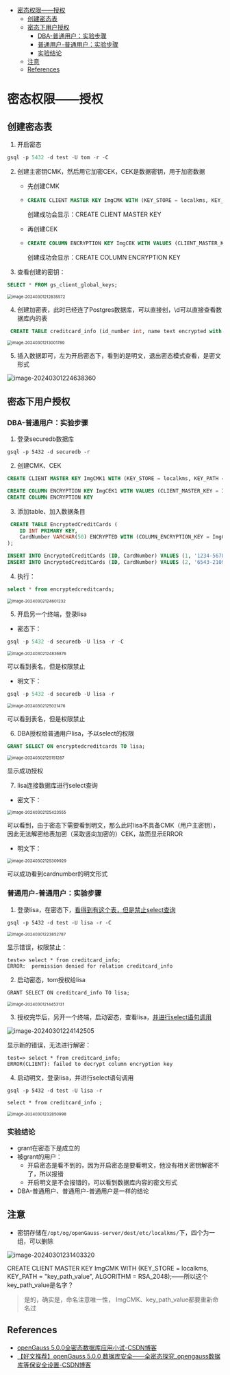 - [密态权限——授权](#密态权限授权)
  - [创建密态表](#创建密态表)
  - [密态下用户授权](#密态下用户授权)
    - [DBA-普通用户：实验步骤](#dba-普通用户实验步骤)
    - [普通用户-普通用户：实验步骤](#普通用户-普通用户实验步骤)
    - [实验结论](#实验结论)
  - [注意](#注意)
  - [References](#references)


# 密态权限——授权

## 创建密态表

1. 开启密态

```SQL
gsql -p 5432 -d test -U tom -r -C
```

2. 创建主密钥CMK，然后用它加密CEK，CEK是数据密钥，用于加密数据

   - 先创建CMK

   - ```sql
     CREATE CLIENT MASTER KEY ImgCMK WITH (KEY_STORE = localkms, KEY_PATH = "key_path_value", ALGORITHM = RSA_2048);
     ```

     创建成功会显示：CREATE CLIENT MASTER KEY

   - 再创建CEK

   - ```sql
     CREATE COLUMN ENCRYPTION KEY ImgCEK WITH VALUES (CLIENT_MASTER_KEY = ImgCMK, ALGORITHM = AEAD_AES_256_CBC_HMAC_SHA256);
     ```

     创建成功会显示：CREATE COLUMN ENCRYPTION KEY

3. 查看创建的密钥：

```sql
SELECT * FROM gs_client_global_keys;
```

<img src="密态权限.assets/image-20240301212835572.png" alt="image-20240301212835572" style="zoom:67%;" />

4. 创建加密表，此时已经连了Postgres数据库，可以直接创，\d可以直接查看数据库内的表

```sql
 CREATE TABLE creditcard_info (id_number int, name text encrypted with (column_encryption_key = ImgCEK, encryption_type = DETERMINISTIC),credit_card  varchar(19) encrypted with (column_encryption_key = ImgCEK, encryption_type = DETERMINISTIC));
```

<img src="密态权限.assets/image-20240301213001789.png" alt="image-20240301213001789" style="zoom:67%;" />

5. 插入数据即可，左为开启密态下，看到的是明文，退出密态模式查看，是密文形式

![image-20240301224638360](密态权限.assets/image-20240301224638360.png)

## 密态下用户授权

### DBA-普通用户：实验步骤

1. 登录securedb数据库

```
gsql -p 5432 -d securedb -r
```

2. 创建CMK、CEK

```sql
CREATE CLIENT MASTER KEY ImgCMK1 WITH (KEY_STORE = localkms, KEY_PATH = "key_path_value1", ALGORITHM = RSA_2048);
```

```sql
CREATE COLUMN ENCRYPTION KEY ImgCEK1 WITH VALUES (CLIENT_MASTER_KEY = ImgCMK1, ALGORITHM = AEAD_AES_256_CBC_HMAC_SHA256);
CREATE COLUMN ENCRYPTION KEY
```

3. 添加table、加入数据条目

```sql
 CREATE TABLE EncryptedCreditCards (
    ID INT PRIMARY KEY,
    CardNumber VARCHAR(50) ENCRYPTED WITH (COLUMN_ENCRYPTION_KEY = ImgCEK1, encryption_type = DETERMINISTIC)
);
```

```sql
INSERT INTO EncryptedCreditCards (ID, CardNumber) VALUES (1, '1234-5678-9012-3456');
INSERT INTO EncryptedCreditCards (ID, CardNumber) VALUES (2, '6543-2109-8765-4321');
```

4. 执行：

```sql
select * from encryptedcreditcards;
```

<img src="密态权限-grant.assets/image-20240302124601232.png" alt="image-20240302124601232" style="zoom:67%;" />

5. 开启另一个终端，登录lisa

- 密态下：

```sql
gsql -p 5432 -d securedb -U lisa -r -C
```

<img src="密态权限-grant.assets/image-20240302124836876.png" alt="image-20240302124836876" style="zoom:67%;" />

可以看到表名，但是权限禁止

- 明文下：

```sql
gsql -p 5432 -d securedb -U lisa -r 
```

<img src="密态权限-grant.assets/image-20240302125021476.png" alt="image-20240302125021476" style="zoom:67%;" />

可以看到表名，但是权限禁止

6. DBA授权给普通用户lisa，予以select的权限

```sql
GRANT SELECT ON encryptedcreditcards TO lisa;
```

<img src="密态权限-grant.assets/image-20240302125151287.png" alt="image-20240302125151287" style="zoom:67%;" />

显示成功授权

7. lisa连接数据库进行select查询

- 密文下：

<img src="密态权限-grant.assets/image-20240302125423555.png" alt="image-20240302125423555" style="zoom:67%;" />

可以看到，由于密态下需要看到明文，那么此时lisa不具备CMK（用户主密钥），因此无法解密给表加密（采取竖向加密的）CEK，故而显示ERROR

- 明文下：

<img src="密态权限-grant.assets/image-20240302125309929.png" alt="image-20240302125309929" style="zoom:67%;" />

  可以成功看到cardnumber的明文形式

### 普通用户-普通用户：实验步骤

1. 登录lisa，在密态下，<u>看得到有这个表，但是禁止select查询</u>

```
gsql -p 5432 -d test -U lisa -r -C
```

<img src="密态权限.assets/image-20240301223852787.png" alt="image-20240301223852787" style="zoom:67%;" />

显示错误，权限禁止：

```
test=> select * from creditcard_info;
ERROR:  permission denied for relation creditcard_info
```

2. 启动密态，tom授权给lisa

```
GRANT SELECT ON creditcard_info TO lisa;
```

<img src="密态权限.assets/image-20240301214453131.png" alt="image-20240301214453131" style="zoom:67%;" />

3. 授权完毕后，另开一个终端，启动密态，查看lisa，<u>并进行select语句调用</u>

![image-20240301224142505](密态权限.assets/image-20240301224142505.png)

显示新的错误，无法进行解密：

```
test=> select * from creditcard_info;
ERROR(CLIENT): failed to decrypt column encryption key
```

4. 启动明文，登录lisa，并进行select语句调用

```
gsql -p 5432 -d test -U lisa -r
```

```
select * from creditcard_info ;
```

<img src="密态权限.assets/image-20240301232850998.png" alt="image-20240301232850998" style="zoom:67%;" />

### 实验结论

- grant在密态下是成立的
- 被grant的用户：
  - 开启密态是看不到的，因为开启密态是要看明文，他没有相关密钥解密不了，所以报错
  - 开启明文是不会报错的，可以看到数据库内容的密文形式
- DBA-普通用户、普通用户-普通用户是一样的结论

## 注意

- 密钥存储在`/opt/og/openGauss-server/dest/etc/localkms/`下，四个为一组，可以删除

![image-20240301231403320](密态权限.assets/image-20240301231403320.png)

CREATE CLIENT MASTER KEY ImgCMK WITH (KEY_STORE = localkms, KEY_PATH = "key_path_value", ALGORITHM = RSA_2048);——所以这个key_path_value是名字？

> 是的，确实是，命名注意唯一性， ImgCMK、key_path_value都要重新命名过

## References

- [openGauss 5.0.0全密态数据库应用小试-CSDN博客](https://blog.csdn.net/GaussDB/article/details/136184131)
- [【好文推荐】openGauss 5.0.0 数据库安全——全密态探究_opengauss数据库等保安全设置-CSDN博客](https://blog.csdn.net/renxyz/article/details/133275201)
